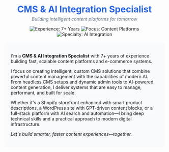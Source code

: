 <!-- HEADER -->
<div align="center">
  <h1 style="border-bottom: none; margin-bottom: 5px; color: #2563eb;">CMS & AI Integration Specialist</h1>
  <p style="font-style: italic; margin-top: 0; color: #64748b;">Building intelligent content platforms for tomorrow</p>
  <img src="https://img.shields.io/badge/Experience-7%2B%20Years-2563eb" alt="Experience: 7+ Years" />
  <img src="https://img.shields.io/badge/Focus-Content%20Platforms-0ea5e9" alt="Focus: Content Platforms" />
  <img src="https://img.shields.io/badge/Specialty-AI%20Integration-06b6d4" alt="Specialty: AI Integration" />
</div>

<br />

<!-- INTRODUCTION -->
<div style="padding: 20px; border-radius: 8px; background-color: #f8fafc; margin-bottom: 20px;">
  <p>
    I'm a <strong>CMS & AI Integration Specialist</strong> with 7+ years of experience building fast, scalable content platforms and e-commerce systems.
  </p>
  <p>
    I focus on creating intelligent, custom CMS solutions that combine powerful content management with the capabilities of modern AI. From headless CMS setups and dynamic admin tools to AI-powered content generation, I deliver systems that are easy to manage, performant, and built for scale.
  </p>
  <p>
    Whether it's a Shopify storefront enhanced with smart product descriptions, a WordPress site with GPT-driven content blocks, or a full-stack platform with AI search and automation—I bring deep technical skills and a practical approach to modern digital infrastructure.
  </p>
  <p>
    <em>Let's build smarter, faster content experiences—together.</em>
  </p>
</div>
